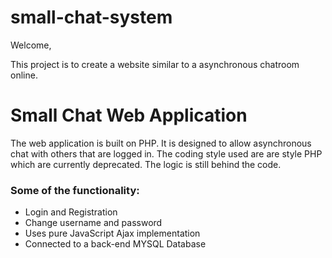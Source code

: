 # small-chat-system

Welcome,

This project is to create a website similar to a asynchronous chatroom online.

# Small Chat Web Application #

The web application is built on PHP. It is designed to allow asynchronous chat with others that are logged in. The coding style used are are style PHP which are currently deprecated. The logic is still behind the code.

### Some of the functionality: ###

* Login and Registration
* Change username and password
* Uses pure JavaScript Ajax implementation
* Connected to a back-end MYSQL Database